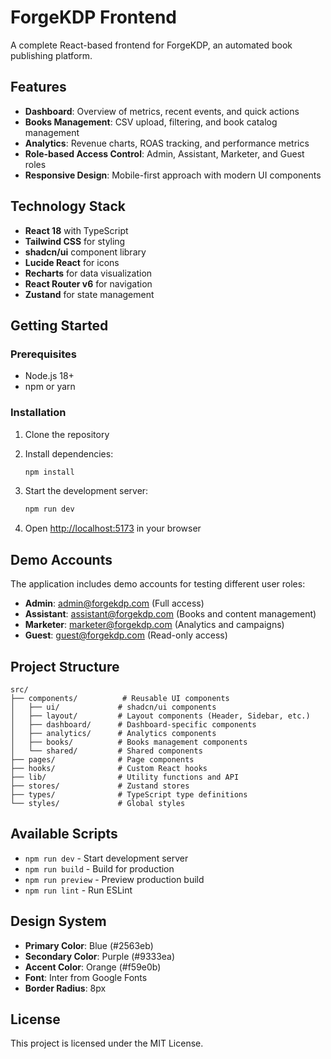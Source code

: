 # ForgeKDP Frontend

A complete React-based frontend for ForgeKDP, an automated book publishing platform.

## Features

- **Dashboard**: Overview of metrics, recent events, and quick actions
- **Books Management**: CSV upload, filtering, and book catalog management
- **Analytics**: Revenue charts, ROAS tracking, and performance metrics
- **Role-based Access Control**: Admin, Assistant, Marketer, and Guest roles
- **Responsive Design**: Mobile-first approach with modern UI components

## Technology Stack

- **React 18** with TypeScript
- **Tailwind CSS** for styling
- **shadcn/ui** component library
- **Lucide React** for icons
- **Recharts** for data visualization
- **React Router v6** for navigation
- **Zustand** for state management

## Getting Started

### Prerequisites

- Node.js 18+ 
- npm or yarn

### Installation

1. Clone the repository
2. Install dependencies:
   ```bash
   npm install
   ```

3. Start the development server:
   ```bash
   npm run dev
   ```

4. Open [http://localhost:5173](http://localhost:5173) in your browser

## Demo Accounts

The application includes demo accounts for testing different user roles:

- **Admin**: admin@forgekdp.com (Full access)
- **Assistant**: assistant@forgekdp.com (Books and content management)
- **Marketer**: marketer@forgekdp.com (Analytics and campaigns)
- **Guest**: guest@forgekdp.com (Read-only access)

## Project Structure

```
src/
├── components/          # Reusable UI components
│   ├── ui/             # shadcn/ui components
│   ├── layout/         # Layout components (Header, Sidebar, etc.)
│   ├── dashboard/      # Dashboard-specific components
│   ├── analytics/      # Analytics components
│   ├── books/          # Books management components
│   └── shared/         # Shared components
├── pages/              # Page components
├── hooks/              # Custom React hooks
├── lib/                # Utility functions and API
├── stores/             # Zustand stores
├── types/              # TypeScript type definitions
└── styles/             # Global styles
```

## Available Scripts

- `npm run dev` - Start development server
- `npm run build` - Build for production
- `npm run preview` - Preview production build
- `npm run lint` - Run ESLint

## Design System

- **Primary Color**: Blue (#2563eb)
- **Secondary Color**: Purple (#9333ea)
- **Accent Color**: Orange (#f59e0b)
- **Font**: Inter from Google Fonts
- **Border Radius**: 8px

## License

This project is licensed under the MIT License.
